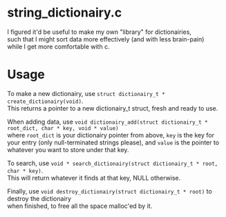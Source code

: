 # string_dictionairy.c  

I figured it'd be useful to make my own "library" for dictionairies,  
such that I might sort data more effectively (and with less brain-pain)  
while I get more comfortable with c.

# Usage  
To make a new dictionairy, use `struct dictionairy_t * create_dictionairy(void)`.  
This returns a pointer to a new dictionairy_t struct, fresh and ready to use.  

When adding data, use `void dictionairy_add(struct dictionairy_t * root_dict, char * key, void * value)`  
where `root_dict` is your dictionairy pointer from above, `key` is the key for your entry
(only null-terminated strings please), and `value` is the pointer to whatever you want to store under that key.  

To search, use `void * search_dictionairy(struct dictionairy_t * root, char * key)`.  
This will return whatever it finds at that key, NULL otherwise.  

Finally, use `void destroy_dictionairy(struct dictionairy_t * root)` to destroy the dictionairy  
when finished, to free all the space malloc'ed by it.  

